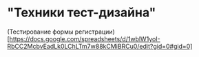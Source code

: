 # "Техники тест-дизайна"
(Тестирование формы регистрации)[https://docs.google.com/spreadsheets/d/1wblW1yoI-RbCC2McbvEadLk0LChLTm7w88kCMiBRCu0/edit?gid=0#gid=0]
